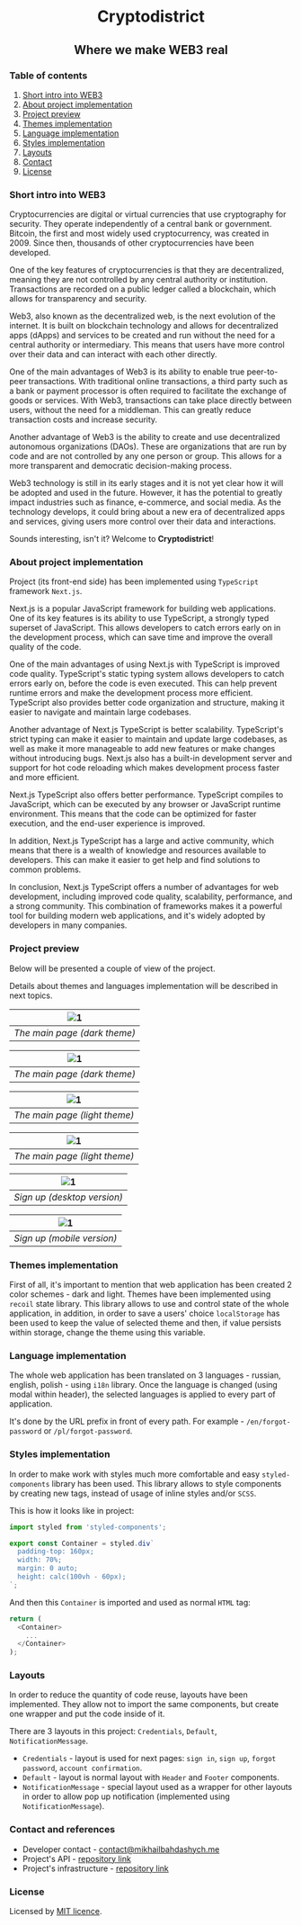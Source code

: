 <h1 align="center">
    Cryptodistrict
</h1>

<h2 align="center">
    Where we make WEB3 real
</h2>

### Table of contents
1. [Short intro into WEB3](#short-intro-into-web3)
2. [About project implementation](#about-project-implementation)
3. [Project preview](#project-preview)
4. [Themes implementation](#themes-implementation)
5. [Language implementation](#language-implementation)
6. [Styles implementation](#styles-implementation)
7. [Layouts](#layouts)
8. [Contact](#contact-and-references)
9. [License](#license)

### Short intro into WEB3
Cryptocurrencies are digital or virtual currencies that use cryptography for security. They operate independently of a central bank or government. Bitcoin, the first and most widely used cryptocurrency, was created in 2009. Since then, thousands of other cryptocurrencies have been developed.

One of the key features of cryptocurrencies is that they are decentralized, meaning they are not controlled by any central authority or institution. Transactions are recorded on a public ledger called a blockchain, which allows for transparency and security.

Web3, also known as the decentralized web, is the next evolution of the internet. It is built on blockchain technology and allows for decentralized apps (dApps) and services to be created and run without the need for a central authority or intermediary. This means that users have more control over their data and can interact with each other directly.

One of the main advantages of Web3 is its ability to enable true peer-to-peer transactions. With traditional online transactions, a third party such as a bank or payment processor is often required to facilitate the exchange of goods or services. With Web3, transactions can take place directly between users, without the need for a middleman. This can greatly reduce transaction costs and increase security.

Another advantage of Web3 is the ability to create and use decentralized autonomous organizations (DAOs). These are organizations that are run by code and are not controlled by any one person or group. This allows for a more transparent and democratic decision-making process.

Web3 technology is still in its early stages and it is not yet clear how it will be adopted and used in the future. However, it has the potential to greatly impact industries such as finance, e-commerce, and social media. As the technology develops, it could bring about a new era of decentralized apps and services, giving users more control over their data and interactions.

Sounds interesting, isn't it? Welcome to **Cryptodistrict**!

### About project implementation

Project (its front-end side) has been implemented using `TypeScript` framework `Next.js`.

Next.js is a popular JavaScript framework for building web applications. One of its key features is its ability to use TypeScript, a strongly typed superset of JavaScript. This allows developers to catch errors early on in the development process, which can save time and improve the overall quality of the code.

One of the main advantages of using Next.js with TypeScript is improved code quality. TypeScript's static typing system allows developers to catch errors early on, before the code is even executed. This can help prevent runtime errors and make the development process more efficient. TypeScript also provides better code organization and structure, making it easier to navigate and maintain large codebases.

Another advantage of Next.js TypeScript is better scalability. TypeScript's strict typing can make it easier to maintain and update large codebases, as well as make it more manageable to add new features or make changes without introducing bugs. Next.js also has a built-in development server and support for hot code reloading which makes development process faster and more efficient.

Next.js TypeScript also offers better performance. TypeScript compiles to JavaScript, which can be executed by any browser or JavaScript runtime environment. This means that the code can be optimized for faster execution, and the end-user experience is improved.

In addition, Next.js TypeScript has a large and active community, which means that there is a wealth of knowledge and resources available to developers. This can make it easier to get help and find solutions to common problems.

In conclusion, Next.js TypeScript offers a number of advantages for web development, including improved code quality, scalability, performance, and a strong community. This combination of frameworks makes it a powerful tool for building modern web applications, and it's widely adopted by developers in many companies.

### Project preview

Below will be presented a couple of view of the project.

Details about themes and languages implementation will be described in next topics.

| ![1](media/1.png) |
|:--:|
| *The main page (dark theme)* |

| ![1](media/2.png) |
|:--:|
| *The main page (dark theme)* |

| ![1](media/3.png) |
|:--:|
| *The main page (light theme)* |

| ![1](media/4.jpeg) |
|:--:|
| *The main page (light theme)* |

| ![1](media/5.png) |
|:--:|
| *Sign up (desktop version)* |

| ![1](media/6.jpeg) |
|:--:|
| *Sign up (mobile version)* |

### Themes implementation

First of all, it's important to mention that web application has been created 2 color schemes - dark and light. Themes have been implemented using `recoil` state library.
This library allows to use and control state of the whole application, in addition, in order to save a users' choice
`localStorage` has been used to keep the value of selected theme and then, if value persists within storage,
change the theme using this variable.

### Language implementation

The whole web application has been translated on 3 languages - russian, english, polish - using `i18n` library.
Once the language is changed (using modal within header), the selected languages is applied to every part of application.

It's done by the URL prefix in front of every path. For example - `/en/forgot-password` or `/pl/forgot-password`.

### Styles implementation

In order to make work with styles much more comfortable and easy `styled-components` library has been used.
This library allows to style components by creating new tags, instead of usage of inline styles and/or `SCSS`.

This is how it looks like in project:

```typescript
import styled from 'styled-components';

export const Container = styled.div`
  padding-top: 160px;
  width: 70%;
  margin: 0 auto;
  height: calc(100vh - 60px);
`;
```

And then this `Container` is imported and used as normal `HTML` tag:

```typescript jsx
return (
  <Container>
    ...
  </Container>
);
```

### Layouts

In order to reduce the quantity of code reuse, layouts have been implemented. They allow not to import
the same components, but create one wrapper and put the code inside of it.

There are 3 layouts in this project: `Credentials`, `Default`, `NotificationMessage`.

- `Credentials` - layout is used for next pages: `sign in`, `sign up`, `forgot password`, `account confirmation`.
- `Default` - layout is normal layout with `Header` and `Footer` components.
- `NotificationMessage` - special layout used as a wrapper for other layouts in order to allow pop up notification (implemented using `NotificationMessage`).

### Contact and references

- Developer contact - [contact@mikhailbahdashych.me](mailto:contact@mikhailbahdashych.me)
- Project's API - [repository link](https://github.com/bl4drnnr/cryptodistrict-api)
- Project's infrastructure - [repository link](https://github.com/bl4drnnr/cryptodistrict-infrastructure)

### License

Licensed by [MIT licence](LICENSE).
